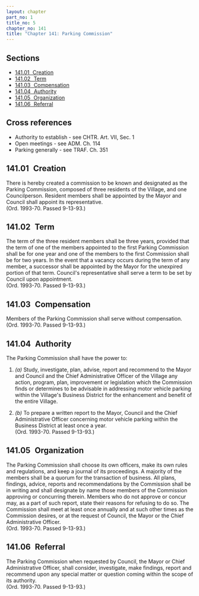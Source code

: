 ```yaml
---
layout: chapter
part_no: 1
title_no: 5
chapter_no: 141
title: "Chapter 141: Parking Commission"
---
```


## Sections

* [141.01   Creation](#14101-creation)
* [141.02   Term](#14102-term)
* [141.03   Compensation](#14103-compensation)
* [141.04   Authority](#14104-authority)
* [141.05   Organization](#14105-organization)
* [141.06   Referral](#14106-referral)

## Cross references

* Authority to establish - see CHTR. Art. VII, Sec. 1
* Open meetings - see ADM. Ch. 114
* Parking generally - see TRAF. Ch. 351

## 141.01   Creation

There is hereby created a commission to be known and designated as the Parking
Commission, composed of three residents of the Village, and one Councilperson.
Resident members shall be appointed by the Mayor and Council shall appoint its
representative.\
(Ord. 1993-70. Passed 9-13-93.)

## 141.02   Term

The term of the three resident members shall be three years, provided that the
term of one of the members appointed to the first Parking Commission shall be
for one year and one of the members to the first Commission shall be for two
years. In the event that a vacancy occurs during the term of any member, a
successor shall be appointed by the Mayor for the unexpired portion of that
term. Council's representative shall serve a term to be set by Council upon
appointment.\
(Ord. 1993-70. Passed 9-13-93.)

## 141.03   Compensation

Members of the Parking Commission shall serve without compensation.\
(Ord. 1993-70. Passed 9-13-93.)

## 141.04   Authority

The Parking Commission shall have the power to:

1. _(a)_ Study, investigate, plan, advise, report and recommend to the Mayor and
Council and the Chief Administrative Officer of the Village any action, program,
plan, improvement or legislation which the Commission finds or determines to be
advisable in addressing motor vehicle parking within the Village's Business
District for the enhancement and benefit of the entire Village.

2. _(b)_ To prepare a written report to the Mayor, Council and the Chief
Administrative Officer concerning motor vehicle parking within the Business
District at least once a year.\
(Ord. 1993-70. Passed 9-13-93.)

## 141.05   Organization

The Parking Commission shall choose its own officers, make its own rules and
regulations, and keep a journal of its proceedings. A majority of the members
shall be a quorum for the transaction of business. All plans, findings, advice,
reports and recommendations by the Commission shall be in writing and shall
designate by name those members of the Commission approving or concurring
therein. Members who do not approve or concur may, as a part of such report,
state their reasons for refusing to do so. The Commission shall meet at least
once annually and at such other times as the Commission desires, or at the
request of Council, the Mayor or the Chief Administrative Officer.\
(Ord. 1993-70. Passed 9-13-93.)

## 141.06   Referral

The Parking Commission when requested by Council, the Mayor or Chief
Administrative Officer, shall consider, investigate, make findings, report and
recommend upon any special matter or question coming within the scope of its
authority.\
(Ord. 1993-70. Passed 9-13-93.)
